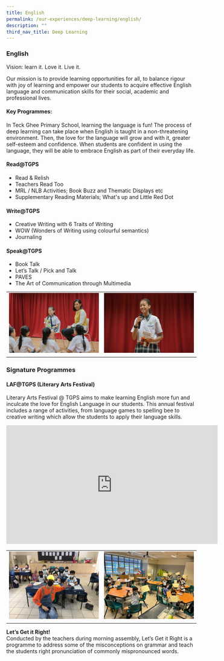 ```yaml
---
title: English
permalink: /our-experiences/deep-learning/english/
description: ""
third_nav_title: Deep Learning
---
```

### **English**

Vision: learn it. Love it. Live it.

Our mission is to provide learning opportunities for all, to balance rigour with joy of learning and empower our students to acquire effective English language and communication skills for their social, academic and professional lives.

#### **Key Programmes:**
In Teck Ghee Primary School, learning the language is fun! The process of deep learning can take place when English is taught in a non-threatening environment. Then, the love for the language will grow and with it, greater self-esteem and confidence. When students are confident in using the language, they will be able to embrace English as part of their everyday life.

#### **Read@TGPS**
*   Read & Relish
*   Teachers Read Too
*   MRL / NLB Activities; Book Buzz and Thematic Displays etc
*   Supplementary Reading Materials; What's up and Little Red Dot


#### **Write@TGPS**
*   Creative Writing with 6 Traits of Writing
*   WOW (Wonders of Writing using colourful semantics)
*   Journaling



#### **Speak@TGPS**
*   Book Talk
*   Let’s Talk / Pick and Talk
*   PAVES
*   The Art of Communication through Multimedia

|   |   | 
|  - | - | 
| ![](/images/deeplearningeng1.jpg)     | ![](/images/deeplearningeng2.jpg)    | 
|   |  | 

### **Signature Programmes**

#### **LAF@TGPS (Literary Arts Festival)**

Literary Arts Festival @ TGPS aims to make learning English more fun and inculcate the love for English Language in our students. This annual festival includes a range of activities, from language games to spelling bee to creative writing which allow the students to apply their language skills.
<div class="bp-youtube">
<iframe width="560" height="315" src="https://www.youtube.com/embed/co1Kv0lVu24" title="YouTube video player" frameborder="0" allow="accelerometer; autoplay; clipboard-write; encrypted-media; gyroscope; picture-in-picture; web-share" allowfullscreen></iframe>
</div>

|   |   | 
|  - | - | 
| ![](/images/read.jpg)     | ![](/images/spell.jpg)    | 
|   |  | 

**Let’s Get it Right!**</br>
Conducted by the teachers during morning assembly, Let’s Get it Right is a programme to address some of the misconceptions on grammar and teach the students right pronunciation of commonly mispronounced words.